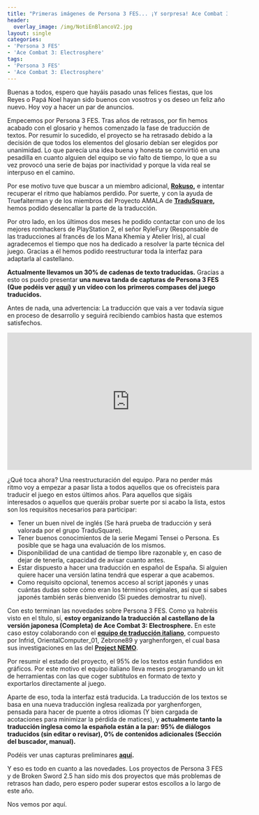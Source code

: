 ```yaml
---
title: "Primeras imágenes de Persona 3 FES... ¡Y sorpresa! Ace Combat 3 en desarrollo"
header:
  overlay_image: /img/NotiEnBlancoV2.jpg
layout: single
categories:
- 'Persona 3 FES'
- 'Ace Combat 3: Electrosphere'
tags:
- 'Persona 3 FES'
- 'Ace Combat 3: Electrosphere'
---
```


Buenas a todos, espero que hayáis pasado unas felices fiestas, que los Reyes o Papá Noel hayan sido buenos con vosotros 
y os deseo un feliz año nuevo. Hoy voy a hacer un par de anuncios.

Empecemos por Persona 3 FES. Tras años de retrasos, por fin hemos acabado con el glosario y hemos comenzado la fase de 
traducción de textos. Por resumir lo sucedido, el proyecto se ha retrasado debido a la decisión de que todos los elementos 
del glosario debían ser elegidos por unanimidad. Lo que parecía una idea buena y honesta se convirtió en una pesadilla en 
cuanto alguien del equipo se vio falto de tiempo, lo que a su vez provocó una serie de bajas por inactividad y porque 
la vida real se interpuso en el camino.

Por ese motivo tuve que buscar a un miembro adicional, **[Rokuso](http://www.rokuso.com/),** e intentar recuperar el ritmo 
que habíamos perdido. Por suerte, y con la ayuda de Truefaiterman y de los miembros del Proyecto AMALA de **[TraduSquare](https://tradusquare.es/),**
hemos podido desencallar la parte de la traducción.

Por otro lado, en los últimos dos meses he podido contactar con uno de los mejores romhackers de PlayStation 2, el señor 
RyleFury (Responsable de las traducciones al francés de los Mana Khemia y Atelier Iris), al cual agradecemos el tiempo 
que nos ha dedicado a resolver la parte técnica del juego. Gracias a él hemos podido reestructurar toda la interfaz para 
adaptarla al castellano.

**Actualmente llevamos un 30% de cadenas de texto traducidas.** Gracias a esto os puedo presentar **una nueva tanda de capturas
de Persona 3 FES (Que podéis ver [aquí](/persona-3-fes/capturas/)) y un vídeo con los primeros compases del juego traducidos.**

Antes de nada, una advertencia: La traducción que vais a ver todavía sigue en proceso de desarrollo y seguirá recibiendo 
cambios hasta que estemos satisfechos.

<p style="text-align: center;"><iframe width="560" height="315" src="https://www.youtube-nocookie.com/embed/dp70jlAyrWo?rel=0" frameborder="0" allow="accelerometer; autoplay; encrypted-media; gyroscope; picture-in-picture" allowfullscreen></iframe></p>

¿Qué toca ahora? Una reestructuración del equipo. Para no perder más ritmo voy a empezar a pasar lista a todos aquellos 
que os ofrecisteis para traducir el juego en estos últimos años. Para aquellos que sigáis interesados o aquellos que queráis 
probar suerte por si acabo la lista, estos son los requisitos necesarios para participar:
 - Tener un buen nivel de inglés (Se hará prueba de traducción y será valorada por el grupo TraduSquare).
 - Tener buenos conocimientos de la serie Megami Tensei o Persona. Es posible que se haga una evaluación de los mismos.
 - Disponibilidad de una cantidad de tiempo libre razonable y, en caso de dejar de tenerla, capacidad de avisar cuanto antes.
 - Estar dispuesto a hacer una traducción en español de España. Si alguien quiere hacer una versión latina tendrá que esperar a que acabemos.
 - Como requisito opcional, tenemos acceso al script japonés y unas cuántas dudas sobre cómo eran los términos originales, así que 
 si sabes japonés también serás bienvenido (Si puedes demostrar tu nivel).

Con esto terminan las novedades sobre Persona 3 FES. Como ya habréis visto en el título, sí, **estoy organizando la traducción al castellano 
de la versión japonesa (Completa) de Ace Combat 3: Electrosphere.** En este caso estoy colaborando con el 
**[equipo de traducción italiano](https://ac3es.infrid.com/doku.php?id=ace_combat_3_-_translation_help_wiki_ita)**, compuesto por Infrid, 
OrientalComputer_01, Zebrone89 y yarghenforgen, el cual basa sus investigaciones en las del **[Project NEMO](https://projectnemo.net/)**.

Por resumir el estado del proyecto, el 95% de los textos están fundidos en gráficos. Por este motivo el equipo italiano lleva 
meses programando un kit de herramientas con las que coger subtítulos en formato de texto y exportarlos directamente al juego.

Aparte de eso, toda la interfaz está traducida. La traducción de los textos se basa en una nueva traducción inglesa 
realizada por yarghenforgen, pensada para hacer de puente a otros idiomas (Y bien cargada de acotaciones para minimizar la pérdida de 
matices), y **actualmente tanto la traducción inglesa como la española están a la par: 95% de diálogos traducidos (sin editar o revisar), 
0% de contenidos adicionales (Sección del buscador, manual).**

Podéis ver unas capturas preliminares **[aquí](/ace-combat-3/).**

Y eso es todo en cuanto a las novedades. Los proyectos de Persona 3 FES y de Broken Sword 2.5 han sido mis dos proyectos que más problemas 
de retrasos han dado, pero espero poder superar estos escollos a lo largo de este año.

Nos vemos por aquí.